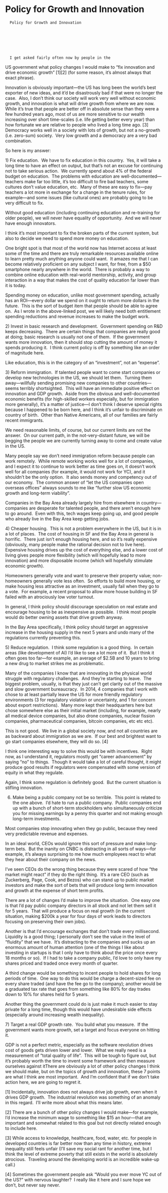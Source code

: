 # Policy for Growth and Innovation


    
  
    

    
      Policy for Growth and Innovation

      
    
  

  
    
      I get asked fairly often now by people in the
US government what policy changes I would make to “fix innovation and drive
economic growth” [1][2] (for some reason, it’s almost always that exact
phrase).

Innovation is obviously important—the US has
long been the world’s best exporter of new ideas, and it’d be disastrously bad
if that were no longer the case.  Also, I don’t think our society will
work very well without economic growth, and innovation is what will
drive growth from where we are now.  While it’s true that people are
better off in absolute sense than they were a few hundred years ago, most of us
are more sensitive to our wealth increasing over short time-scales (i.e. life
getting better every year) than how fortunate we are relative to people who
lived a long time ago. [3]  Democracy works well in a society with lots of
growth, but not a no-growth (i.e. zero-sum) society.  Very low growth and a democracy are a very bad
combination.

So here is my answer:

1) Fix education.  We have to fix education in this country.  Yes, it
will take a long time to have an effect on output, but that’s not an excuse for
continuing not to take serious action.  We currently spend about 4% of the
federal budget on education.  The problems with education are well-documented—teachers
make far too little, it’s too difficult to fire bad teachers, some cultures
don’t value education, etc.  Many of these are easy to fix—pay teachers a
lot more in exchange for a change in the tenure rules, for example—and some
issues (like cultural ones) are probably going to be very difficult to fix.

Without good education (including continuing
education and re-training for older people), we will never have equality of
opportunity.  And we will never have enough innovators.

I think it’s most important to fix the broken
parts of the current system, but also to decide we need to spend more money on education.

One bright spot is that most of the world now
has Internet access at least some of the time and there are truly remarkable
resources available online to learn pretty much anything anyone could want. 
It amazes me that I can become relatively proficient on any subject I want, for
free, from a $50 smartphone nearly anywhere in the world.  There is
probably a way to combine online education with real-world mentorship,
activity, and group interaction in a way that makes the cost of quality
education far lower than it is today.

Spending money on education, unlike most
government spending, actually has an ROI—every dollar we spend on it ought to
return more dollars in the future.  This is the sort of budget item that
people should be able to agree on.  As I
wrote in the above-linked post, we will likely need both entitlement spending reductions
and revenue increases to make the budget work.

2) Invest in basic research
and development.  Government
spending on R&D keeps decreasing.  There are certain things that
companies are really good at doing; basic research is usually not one of
them.  If the government wants more innovation, then it should stop
cutting the amount of money it spends producing it.  I think current policy is off by something
like an order of magnitude here.

Like education, this is in the category of an
“investment”, not an “expense”.

3) Reform immigration.  If talented people want to come start companies or
develop new technologies in the US, we should let them.  Turning them away—willfully
sending promising new companies to other countries—seems terribly
shortsighted.  This will have an immediate positive effect on innovation
and GDP growth.  Aside from the obvious
and well-documented economic benefits (for high-skilled workers especially, but
for immigration more generally), it’s a matter of justice—I don’t think I
deserve special rights because I happened to be born here, and I think it’s
unfair to discriminate on country of birth.  Other than Native Americans,
all of our families are fairly recent immigrants.

We need reasonable limits, of course, but our current limits are
not the answer.  On our current path, in the not-very-distant future, we
will be begging the people we are currently turning away to come and create
value in the US. 

Many people say we don’t need immigration
reform because people can work remotely.  While remote working works well
for a lot of companies, and I expect it to continue to work better as time goes
on, it doesn’t work well for all companies (for example, it would not work for
YC), and it shouldn’t be the only option.  It also sends money and
competency out of our economy.  The common answer of “let the US companies
open overseas offices” always sounds to me like “further slow US economic
growth and long-term viability”.

Companies in the Bay Area already largely hire from elsewhere in
country—companies are desperate for talented people, and there aren’t enough
here to go around.  Even with this, tech wages keep going up, and good
people who already live in the Bay Area keep getting jobs.

4) Cheaper
housing.  This is not a problem
everywhere in the US, but it is in a lot of places.  The cost of housing
in SF and the Bay Area in general is horrific.  There just isn’t enough housing
here, and so it’s really expensive (obviously, many people make the rational
decision not to live here).  Expensive housing drives up the cost of
everything else, and a lower cost of living gives people more flexibility
(which will hopefully lead to more innovation) and more disposable income
(which will hopefully stimulate economic growth).

Homeowners generally vote and want to preserve
their property value; non-homeowners generally vote less often.  So
efforts to build more housing, or make housing less attractive as an
investment, usually fail when they go to a vote.  For example, a recent proposal to allow more
house building in SF failed with an atrociously low voter turnout.

In general, I think policy should discourage
speculation on real estate and encourage housing to be as inexpensive as
possible.  I think most people would do better owning assets that drive
growth anyway.

In the Bay Area specifically, I think policy
should target an aggressive increase in the housing supply in the next 5 years
and undo many of the regulations currently preventing this.

5) Reduce regulation.  I think some regulation is a good thing.  In certain areas
(like development of AI) I’d like to see a lot more of it.  But I think it
often goes too far—for example, an average of $2.5B and 10 years to bring a new
drug to market strikes me as problematic.

Many of the companies I know that are innovating in the physical
world struggle with regulatory challenges.  And they’re starting to
leave.  The biggest problem, usually, is that they just can’t get clarity
out of the massive and slow government bureaucracy.  In 2014, 4
companies that I work with chose to at least partially leave the US for more
friendly regulatory environments (3 for regulatory violation or uncertainty,
and 1 for concern about export restrictions).  Many more kept their
headquarters here but chose somewhere else as their initial market (including,
for example, nearly all medical device companies, but also drone companies,
nuclear fission companies, pharmaceutical companies, bitcoin companies, etc etc
etc).

This is not good.  We live in a global
society now, and not all countries are as backward about immigration as we are. 
If our best and brightest want to go start companies elsewhere, they will do
so. [4] 

I think one interesting way to solve this
would be with incentives.  Right now, as
I understand it, regulators mostly get “career advancement” by saying “no” to
things.  Though it would take a lot of
careful thought, it might produce good results if regulators were compensated
with some version of equity in what they regulate.

Again, I think some regulation is definitely
good.  But the current situation is stifling innovation.

6) Make
being a public company not be so terrible. 
This point is related to the one above. 
I’d hate to run a public company. 
Public companies end up with a bunch of short-term stockholders who
simultaneously criticize you for missing earnings by a penny this quarter and
not making enough long-term investments.

Most companies stop innovating when they go
public, because they need very predictable revenue and expenses.

In an ideal world, CEOs would ignore this sort
of pressure and make long-term bets.  But
the inanity on CNBC is distracting in all sorts of ways—for example, it’s
always surprising to me how much employees react to what they hear about their
company on the news.

I’ve seen CEOs do the wrong thing because they
were scared of how “the market might react” if they do the right thing.  It’s a rare CEO (such as Zuckerberg, Page,
Cook, and Bezos) who can stand up to public market investors and make the sort
of bets that will produce long term innovation and growth at the expense of
short term profits.

There are a lot of changes I’d make to improve
the situation.  One easy one is that I’d
pay public company directors in all stock and not let them sell it for 5
years.  That will produce a focus on real
growth (in the current situation, making $200k a year for four days of work
leads to directors focusing on preserving their own jobs).

Another is that I’d encourage exchanges that
don’t trade every millisecond.  Liquidity
is a good thing; I personally don’t see the value in the level of “fluidity”
that we have.  It’s distracting to the
companies and sucks up an enormous amount of human attention (one of the things
I like about investing in startups is that I only have to think about the price
once every 18 months or so).  If I had to
take a company public, I’d love to only have my shares priced and traded once
every month of quarter.

A third change would be something to incent
people to hold shares for long periods of time. 
One way to do this would be charge a decent-sized fee on every share
traded (and have the fee go to the company); another would be a graduated tax
rate that goes from something like 80% for day trades down to 10% for shares
held for 5 years. 

Another thing the government could do is just
make it much easier to stay private for a long time, though this would have
undesirable side effects (especially around increasing wealth inequality).

7) Target a real GDP growth
rate.  You build what you measure.  If
the government wants more growth, set a target and focus everyone on hitting
it.

GDP is not a perfect metric, especially as the software revolution drives cost of goods gets driven lower and lower.  What we really need is a measurement of “total quality of life”.  This will be tough to figure out, but it’s probably worth the time to invent some framework and then measure ourselves against itThere are obviously a lot of other policy changes I think we should make, but on the topics of growth and innovation, these 7 points are what I think are most important.  And I’m confident that if we don’t take action here, we are going to regret it.

[1] Incidentally, innovation does not always
drive job growth, even when it drives GDP growth.  The industrial
revolution was something of an anomaly in this regard.  I’ll write more
about what this means later.

[2] There are a bunch of other policy changes
I would make—for example, I’d increase the minimum wage to something like $15
an hour—that are important and somewhat related to this goal but not directly
related enough to include here.

[3] While access to knowledge, healthcare,
food, water, etc. for people in developed countries is far better now than any
time in history, extreme inequality still feels unfair (I’ll save my social
rant for another time, but I think the level of extreme poverty that still
exists in the world is absolutely atrocious. 
Traveling around the developing world is an incredible wake-up call.) 

[4] Sometimes the government people ask “Would
you ever move YC out of the US?” with nervous laughter?  I really like it
here and I sure hope we don’t, but never say never.








    
  


  
